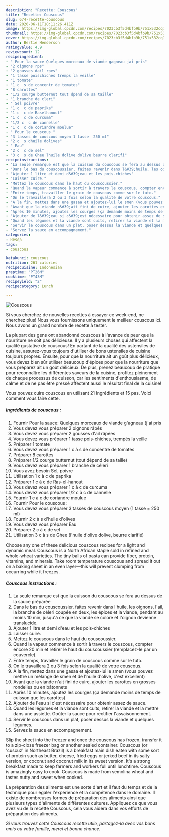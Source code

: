 ```yaml
---
description: "Recette: Couscous"
title: "Recette: Couscous"
slug: 674-recette-couscous
date: 2020-06-11T18:11:26.411Z
image: https://img-global.cpcdn.com/recipes/7023cb3f5d4bfb9b/751x532cq70/couscous-photo-principale-de-la-recette.jpg
thumbnail: https://img-global.cpcdn.com/recipes/7023cb3f5d4bfb9b/751x532cq70/couscous-photo-principale-de-la-recette.jpg
cover: https://img-global.cpcdn.com/recipes/7023cb3f5d4bfb9b/751x532cq70/couscous-photo-principale-de-la-recette.jpg
author: Bertie Henderson
ratingvalue: 4.9
reviewcount: 12
recipeingredient:
- " Pour la sauce Quelques morceaux de viande gagneau jai pris"
- "2 oignons rps"
- "2 gousses dail rpes"
- "1 tasse poischiches tremps la veille"
- "1 tomate"
- "1 c  s de concentr de tomates"
- "8 carottes"
- "1/2 courge butternut tout dpend de sa taille"
- "1 branche de cleri"
- " Sel poivre"
- "1 c  c de paprika"
- "1 c  c de Raselhanout"
- "1 c  c de curcuma"
- "1/2 c  c de cannelle"
- "1 c  c de coriandre moulue"
- " Pour le couscous "
- "3 tasses de couscous moyen 1 tasse  250 ml"
- "2 c  s dhuile dolives"
- " Eau"
- "2 c  c de sel"
- "3 c  s de Ghee lhuile dolive dolive beurre clarifi"
recipeinstructions:
- "La seule remarque est que la cuisson du couscous se fera au dessus de la sauce préparée"
- "Dans le bas du couscoussier, faites revenir dans l&#39;huile, les oignons, l&#39;ail, la branche de céleri coupée en deux, les épices et la viande, pendant au moins 10 min, jusqu&#39;à ce que la viande se colore et l&#39;oignon devienne translucide."
- "Ajouter 1 litre et demi d&#39;eau et les pois-chiches"
- "Laisser cuire."
- "Mettez le couscous dans le haut du couscoussier."
- "Quand la vapeur commence à sortir à travers le couscous, compter encore 20 min et retirer le haut du couscoussier (remplacez-le par un couvercle)."
- "Entre temps, travailler le grain de couscous comme sur le tuto."
- "On le travaillera 2 ou 3 fois selon la qualité de votre couscous."
- "A la fin, mettez dans une gasaa et ajoutez-lui le smen (vous pouvez mettre un mélange de smen et de l&#39;huile d&#39;olive, c&#39;est excellent)"
- "Avant que la viande n&#39;ait fini de cuire, ajouter les carottes en grosses rondelles ou en bâtonnets"
- "Après 10 minutes, ajoutez les courges (ça demande moins de temps de cuisson que les carottes)"
- "Ajouter de l&#39;eau si c&#39;est nécessaire pour obtenir assez de sauce."
- "Quand les légumes et la viande sont cuits, retirer la viande et la mettre dans une assiette. Goûter la sauce pour rectifier l&#39;assaisonnement."
- "Servir le couscous dans un plat, poser dessus la viande et quelques légumes."
- "Servez la sauce en accompagnement."
categories:
- Resep
tags:
- couscous

katakunci: couscous 
nutrition: 261 calories
recipecuisine: Indonesian
preptime: "PT26M"
cooktime: "PT43M"
recipeyield: "2"
recipecategory: Lunch

---
```



![Couscous](https://img-global.cpcdn.com/recipes/7023cb3f5d4bfb9b/751x532cq70/couscous-photo-principale-de-la-recette.jpg)

Si vous cherchez de nouvelles recettes à essayer ce week-end, ne cherchez plus! Nous vous fournissons uniquement le meilleur couscous ici. Nous avons un grand nombre de recette à tester.

La plupart des gens ont abandonné couscous à l'avance de peur que la nourriture ne soit pas délicieuse. Il y a plusieurs choses qui affectent la qualité gustative de couscous! En partant de la qualité des ustensiles de cuisine, assurez-vous toujours d'utiliser de bons ustensiles de cuisine toujours propres. Ensuite, pour que la nourriture ait un goût plus délicieux, vous devez bien sûr utiliser beaucoup d'épices pour que la nourriture que vous préparez ait un goût délicieux. De plus, prenez beaucoup de pratique pour reconnaître les différentes saveurs de la cuisine, profitez pleinement de chaque processus de cuisson, car les sentiments d'enthousiasme, de calme et de ne pas être pressé affectent aussi le résultat final de la cuisine!

<!--inarticleads1-->

Vous pouvez cuire couscous en utilisant 21 Ingrédients et 15 pas. Voici comment vous faire cette.

##### Ingrédients de couscous :

1. Fournir  Pour la sauce: Quelques morceaux de viande g&#39;agneau (j&#39;ai pris
1. Vous devez vous préparer 2 oignons râpés
1. Vous devez vous préparer 2 gousses d&#39;ail râpées
1. Vous devez vous préparer 1 tasse pois-chiches, trempés la veille
1. Préparer 1 tomate
1. Vous devez vous préparer 1 c à s de concentré de tomates
1. Préparer 8 carottes
1. Préparer 1/2 courge butternut (tout dépend de sa taille)
1. Vous devez vous préparer 1 branche de céleri
1. Vous avez besoin  Sel, poivre
1. Utilisation 1 c à c de paprika
1. Préparer 1 c à c de Ras-el-hanout
1. Vous devez vous préparer 1 c à c de curcuma
1. Vous devez vous préparer 1/2 c à c de cannelle
1. Fournir 1 c à c de coriandre moulue
1. Fournir  Pour le couscous :
1. Vous devez vous préparer 3 tasses de couscous moyen (1 tasse = 250 ml)
1. Fournir 2 c à s d&#39;huile d&#39;olives
1. Vous devez vous préparer  Eau
1. Préparer 2 c à c de sel
1. Utilisation 3 c à s de Ghee (l&#39;huile d&#39;olive dolive, beurre clarifié)


Choose any one of these delicious couscous recipes for a light and dynamic meal. Couscous is a North African staple sold in refined and whole-wheat varieties. The tiny balls of pasta can provide fiber, protein, vitamins, and minerals. Take room temperature couscous and spread it out on a baking sheet in an even layer—this will prevent clumping from occurring while it freezes. 

<!--inarticleads2-->

##### Couscous instructions :

1. La seule remarque est que la cuisson du couscous se fera au dessus de la sauce préparée
1. Dans le bas du couscoussier, faites revenir dans l&#39;huile, les oignons, l&#39;ail, la branche de céleri coupée en deux, les épices et la viande, pendant au moins 10 min, jusqu&#39;à ce que la viande se colore et l&#39;oignon devienne translucide.
1. Ajouter 1 litre et demi d&#39;eau et les pois-chiches
1. Laisser cuire.
1. Mettez le couscous dans le haut du couscoussier.
1. Quand la vapeur commence à sortir à travers le couscous, compter encore 20 min et retirer le haut du couscoussier (remplacez-le par un couvercle).
1. Entre temps, travailler le grain de couscous comme sur le tuto.
1. On le travaillera 2 ou 3 fois selon la qualité de votre couscous.
1. A la fin, mettez dans une gasaa et ajoutez-lui le smen (vous pouvez mettre un mélange de smen et de l&#39;huile d&#39;olive, c&#39;est excellent)
1. Avant que la viande n&#39;ait fini de cuire, ajouter les carottes en grosses rondelles ou en bâtonnets
1. Après 10 minutes, ajoutez les courges (ça demande moins de temps de cuisson que les carottes)
1. Ajouter de l&#39;eau si c&#39;est nécessaire pour obtenir assez de sauce.
1. Quand les légumes et la viande sont cuits, retirer la viande et la mettre dans une assiette. Goûter la sauce pour rectifier l&#39;assaisonnement.
1. Servir le couscous dans un plat, poser dessus la viande et quelques légumes.
1. Servez la sauce en accompagnement.


Slip the sheet into the freezer and once the couscous has frozen, transfer it to a zip-close freezer bag or another sealed container. Couscous (or &#39;cuscuz&#39; in Northeast Brazil) is a breakfast main dish eaten with some sort of protein such as butter, cheese, fried eggs or jerked beef in its salty version, or coconut and coconut milk in its sweet version. It&#39;s a strong breakfast made to keep farmers and workers full until lunchtime. Couscous is amazingly easy to cook. Couscous is made from semolina wheat and tastes nutty and sweet when cooked. 

<!--inarticleads1-->

<p>
La préparation des aliments est une sorte d'art et il faut du temps et de la technique pour égaler l'expérience et la compétence dans le domaine. Il existe de nombreuses formes de préparation des aliments ainsi que plusieurs types d'aliments de différentes cultures. Appliquez ce que vous avez vu de la recette Couscous, cela vous aidera dans vos efforts de préparation des aliments.
</p>

<p>
<i>Si vous trouvez cette Couscous recette utile, partagez-la avec vos bons amis ou votre famille, merci et bonne chance.</i>
</p>
